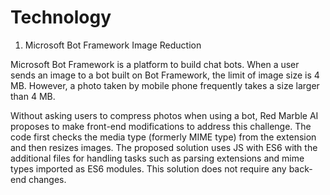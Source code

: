 # Technology

1. Microsoft Bot Framework Image Reduction 

Microsoft Bot Framework is a platform to build chat bots. When a user sends an image to a bot built on Bot Framework, the limit of image size is 4 MB. However, a photo taken by mobile phone frequently takes a size larger than 4 MB. 

Without asking users to compress photos when using a bot, Red Marble AI proposes to make front-end modifications to address this challenge. The code first checks the media type (formerly MIME type) from the extension and then resizes images. The proposed solution uses JS with ES6 with the additional files for handling tasks such as parsing extensions and mime types imported as ES6 modules. This solution does not require any back-end changes.
